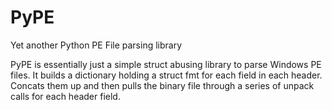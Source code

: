 # PyPE
Yet another Python PE File parsing library

PyPE is essentially just a simple struct abusing library to parse Windows PE files.
It builds a dictionary holding a struct fmt for each field in each header.
Concats them up and then pulls the binary file through a series of unpack calls for each header field.

